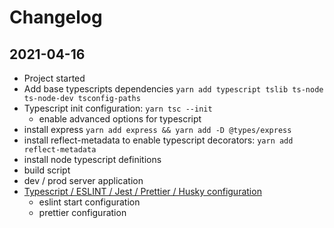# Changelog

## 2021-04-16

- Project started
- Add base typescripts dependencies `yarn add typescript tslib ts-node ts-node-dev tsconfig-paths`
- Typescript init configuration: `yarn tsc --init`
  - enable advanced options for typescript
- install express `yarn add express && yarn add -D @types/express`
- install reflect-metadata to enable typescript decorators: `yarn add reflect-metadata`
- install node typescript definitions
- build script
- dev / prod server application
- [Typescript / ESLINT / Jest / Prettier / Husky configuration](https://medium.com/@oxodesign/node-js-express-with-typescript-eslint-jest-prettier-and-husky-part-2-f129188ce404)
  - eslint start configuration
  - prettier configuration
